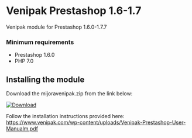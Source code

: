 # Venipak Prestashop 1.6-1.7
Venipak module for Prestashop 1.6.0-1.7.7

### Minimum requirements
- Prestashop 1.6.0
- PHP 7.0

## Installing the module

Download the mijoravenipak.zip from the link below:

[![Download](https://img.shields.io/badge/dynamic/json.svg?label=download&url=https://api.github.com/repos/venipak/Venipak-Prestashop-1.6-1.7.7/releases/latest&query=$.assets[0].name&style=for-the-badge)](https://github.com/venipak/Venipak-Prestashop-1.6-1.7.7/releases/download/1.1.1/mijoravenipak.zip)

Follow the installation instructions provided here: https://www.venipak.com/wp-content/uploads/Venipak-Prestashop-User-Manualm.pdf
